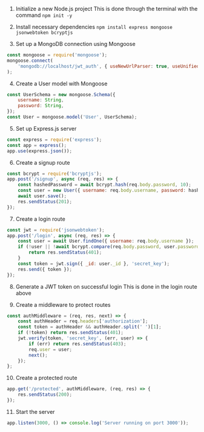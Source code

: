 1. Initialize a new Node.js project
This is done through the terminal with the command `npm init -y`

2. Install necessary dependencies
`npm install express mongoose jsonwebtoken bcryptjs`

3. Set up a MongoDB connection using Mongoose

```js
const mongoose = require('mongoose');
mongoose.connect(
    'mongodb://localhost/jwt_auth', { useNewUrlParser: true, useUnifiedTopology: true }
);
```

4. Create a User model with Mongoose

```js
const UserSchema = new mongoose.Schema({
    username: String,
    password: String,
});
const User = mongoose.model('User', UserSchema);
```

5. Set up Express.js server

```js
const express = require('express');
const app = express();
app.use(express.json());
```

6. Create a signup route

```js
const bcrypt = require('bcryptjs');
app.post('/signup', async (req, res) => {
    const hashedPassword = await bcrypt.hash(req.body.password, 10);
    const user = new User({ username: req.body.username, password: hashedPassword });
    await user.save();
    res.sendStatus(201);
});
```


7. Create a login route

```js
const jwt = require('jsonwebtoken');
app.post('/login', async (req, res) => {
    const user = await User.findOne({ username: req.body.username });
    if (!user || !await bcrypt.compare(req.body.password, user.password)) {
        return res.sendStatus(401);
    }
    const token = jwt.sign({ _id: user._id }, 'secret_key');
    res.send({ token });
});
```

8. Generate a JWT token on successful login
This is done in the login route above

9. Create a middleware to protect routes

```js
const authMiddleware = (req, res, next) => {
    const authHeader = req.headers['authorization'];
    const token = authHeader && authHeader.split(' ')[1];
    if (!token) return res.sendStatus(401);
    jwt.verify(token, 'secret_key', (err, user) => {
        if (err) return res.sendStatus(403);
        req.user = user;
        next();
    });
};
```

10. Create a protected route

```js
app.get('/protected', authMiddleware, (req, res) => {
    res.sendStatus(200);
});
```

11. Start the server

```js
app.listen(3000, () => console.log('Server running on port 3000'));
```
